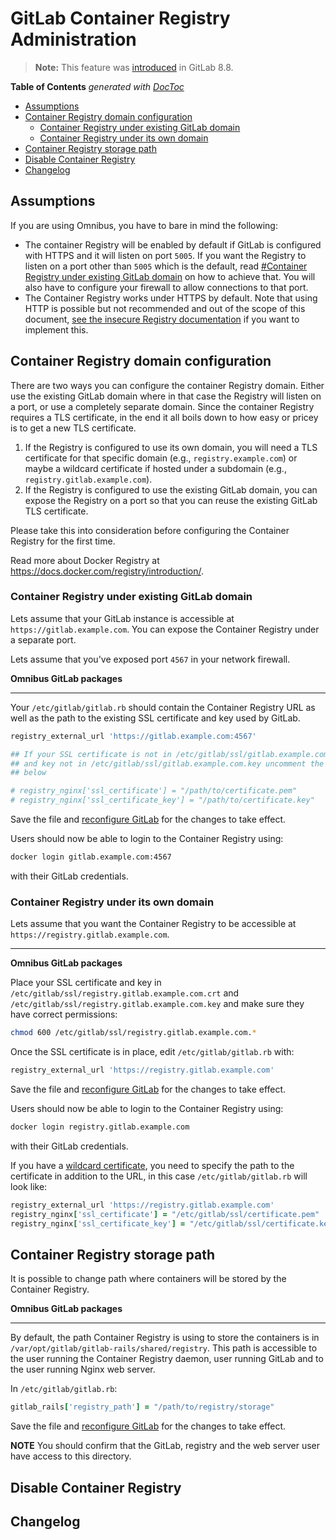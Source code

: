 # GitLab Container Registry Administration

> **Note:**
This feature was [introduced][ce-4040] in GitLab 8.8.

<!-- START doctoc generated TOC please keep comment here to allow auto update -->
<!-- DON'T EDIT THIS SECTION, INSTEAD RE-RUN doctoc TO UPDATE -->
**Table of Contents**  *generated with [DocToc](https://github.com/thlorenz/doctoc)*

- [Assumptions](#assumptions)
- [Container Registry domain configuration](#container-registry-domain-configuration)
    - [Container Registry under existing GitLab domain](#container-registry-under-existing-gitlab-domain)
    - [Container Registry under its own domain](#container-registry-under-its-own-domain)
- [Container Registry storage path](#container-registry-storage-path)
- [Disable Container Registry](#disable-container-registry)
- [Changelog](#changelog)

<!-- END doctoc generated TOC please keep comment here to allow auto update -->

## Assumptions

If you are using Omnibus, you have to bare in mind the following:

- The container Registry will be enabled by default if GitLab is configured
  with HTTPS and it will listen on port `5005`. If you want the Registry to
  listen on a port other than `5005` which is the default, read [#Container Registry under existing GitLab domain](#container-registry-under-existing-gitlab-domain)
  on how to achieve that. You will also have to configure your firewall to allow
  connections to that port.
- The Container Registry works under HTTPS by default. Note that using HTTP is
  possible but not recommended and out of the scope of this document,
  [see the insecure Registry documentation][docker-insecure] if you want to
  implement this.

## Container Registry domain configuration

There are two ways you can configure the container Registry domain. Either use
the existing GitLab domain where in that case the Registry will listen on a port,
or use a completely separate domain. Since the container Registry requires a
TLS certificate, in the end it all boils down to how easy or pricey is to
get a new TLS certificate.

1. If the Registry is configured to use its own domain, you will need a TLS
   certificate for that specific domain (e.g., `registry.example.com`) or maybe
   a wildcard certificate if hosted under a subdomain (e.g., `registry.gitlab.example.com`).
1. If the Registry is configured to use the existing GitLab domain, you can
   expose the Registry on a port so that you can reuse the existing GitLab TLS
   certificate.

Please take this into consideration before configuring the Container Registry
for the first time.

Read more about Docker Registry at https://docs.docker.com/registry/introduction/.

### Container Registry under existing GitLab domain

Lets assume that your GitLab instance is accessible at
`https://gitlab.example.com`. You can expose the Container Registry under
a separate port.

Lets assume that you've exposed port `4567` in your network firewall.

**Omnibus GitLab packages**

---

Your `/etc/gitlab/gitlab.rb` should contain the Container Registry URL as
well as the path to the existing SSL certificate and key used by GitLab.

```ruby
registry_external_url 'https://gitlab.example.com:4567'

## If your SSL certificate is not in /etc/gitlab/ssl/gitlab.example.com.crt
## and key not in /etc/gitlab/ssl/gitlab.example.com.key uncomment the lines
## below

# registry_nginx['ssl_certificate'] = "/path/to/certificate.pem"
# registry_nginx['ssl_certificate_key'] = "/path/to/certificate.key"
```

Save the file and [reconfigure GitLab][] for the changes to take effect.

Users should now be able to login to the Container Registry using:

```bash
docker login gitlab.example.com:4567
```

with their GitLab credentials.

### Container Registry under its own domain

Lets assume that you want the Container Registry to be accessible at
`https://registry.gitlab.example.com`.

---

**Omnibus GitLab packages**

Place your SSL certificate and key in
`/etc/gitlab/ssl/registry.gitlab.example.com.crt`
and
`/etc/gitlab/ssl/registry.gitlab.example.com.key` and make sure they have
correct permissions:

```bash
chmod 600 /etc/gitlab/ssl/registry.gitlab.example.com.*
```

Once the SSL certificate is in place, edit `/etc/gitlab/gitlab.rb` with:

```ruby
registry_external_url 'https://registry.gitlab.example.com'
```

Save the file and [reconfigure GitLab][] for the changes to take effect.

Users should now be able to login to the Container Registry using:

```bash
docker login registry.gitlab.example.com
```

with their GitLab credentials.

If you have a [wildcard certificate][], you need to specify the path to the
certificate in addition to the URL, in this case `/etc/gitlab/gitlab.rb` will
look like:

```ruby
registry_external_url 'https://registry.gitlab.example.com'
registry_nginx['ssl_certificate'] = "/etc/gitlab/ssl/certificate.pem"
registry_nginx['ssl_certificate_key'] = "/etc/gitlab/ssl/certificate.key"
```

## Container Registry storage path

It is possible to change path where containers will be stored by the Container
Registry.

**Omnibus GitLab packages**

---

By default, the path Container Registry is using to store the containers is in
`/var/opt/gitlab/gitlab-rails/shared/registry`.
This path is accessible to the user running the Container Registry daemon,
user running GitLab and to the user running Nginx web server.

In `/etc/gitlab/gitlab.rb`:

```ruby
gitlab_rails['registry_path'] = "/path/to/registry/storage"
```

Save the file and [reconfigure GitLab][] for the changes to take effect.

**NOTE** You should confirm that the GitLab, registry and the web server user
have access to this directory.

## Disable Container Registry


## Changelog


[reconfigure gitlab]: ../../administration/restart_gitlab.md "How to restart GitLab documentation"
[wildcard certificate]: "https://en.wikipedia.org/wiki/Wildcard_certificate"
[ce-4040]: https://gitlab.com/gitlab-org/gitlab-ce/merge_requests/4040
[docker-insecure]: https://docs.docker.com/registry/insecure/
